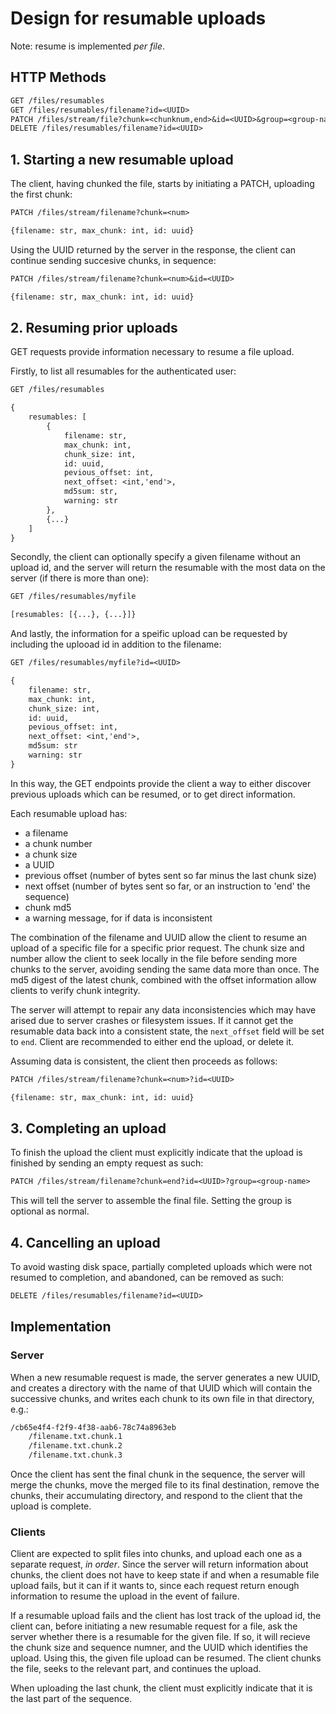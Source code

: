
# Design for resumable uploads

Note: resume is implemented _per file_.

## HTTP Methods

```txt
GET /files/resumables
GET /files/resumables/filename?id=<UUID>
PATCH /files/stream/file?chunk=<chunknum,end>&id=<UUID>&group=<group-name>
DELETE /files/resumables/filename?id=<UUID>
```

## 1. Starting a new resumable upload

The client, having chunked the file, starts by initiating a PATCH, uploading the first chunk:

```txt
PATCH /files/stream/filename?chunk=<num>

{filename: str, max_chunk: int, id: uuid}
```

Using the UUID returned by the server in the response, the client can continue sending succesive chunks, in sequence:

```txt
PATCH /files/stream/filename?chunk=<num>&id=<UUID>

{filename: str, max_chunk: int, id: uuid}
```


## 2. Resuming prior uploads

GET requests provide information necessary to resume a file upload.

Firstly, to list all resumables for the authenticated user:

```txt
GET /files/resumables

{
    resumables: [
        {
            filename: str,
            max_chunk: int,
            chunk_size: int,
            id: uuid,
            pevious_offset: int,
            next_offset: <int,'end'>,
            md5sum: str,
            warning: str
        },
        {...}
    ]
}
```

Secondly, the client can optionally specify a given filename without an upload id, and the server will return the resumable with the most data on the server (if there is more than one):

```txt
GET /files/resumables/myfile

[resumables: [{...}, {...}]}
```

And lastly, the information for a speific upload can be requested by including the uplooad id in addition to the filename:

```txt
GET /files/resumables/myfile?id=<UUID>

{
    filename: str,
    max_chunk: int,
    chunk_size: int,
    id: uuid,
    pevious_offset: int,
    next_offset: <int,'end'>,
    md5sum: str
    warning: str
}
```

In this way, the GET endpoints provide the client a way to either discover previous uploads which can be resumed, or to get direct information.

Each resumable upload has:
- a filename
- a chunk number
- a chunk size
- a UUID
- previous offset (number of bytes sent so far minus the last chunk size)
- next offset (number of bytes sent so far, or an instruction to 'end' the sequence)
- chunk md5
- a warning message, for if data is inconsistent

The combination of the filename and UUID allow the client to resume an upload of a specific file for a specific prior request. The chunk size and number allow the client to seek locally in the file before sending more chunks to the server, avoiding sending the same data more than once. The md5 digest of the latest chunk, combined with the offset information allow clients to verify chunk integrity.

The server will attempt to repair any data inconsistencies which may have arised due to server crashes or filesystem issues. If it cannot get the resumable data back into a consistent state, the `next_offset` field will be set to `end`. Client are recommended to either end the upload, or delete it.

Assuming data is consistent, the client then proceeds as follows:

```txt
PATCH /files/stream/filename?chunk=<num>?id=<UUID>

{filename: str, max_chunk: int, id: uuid}
```

## 3. Completing an upload

To finish the upload the client must explicitly indicate that the upload is finished by sending an empty request as such:

```txt
PATCH /files/stream/filename?chunk=end?id=<UUID>?group=<group-name>
```

This will tell the server to assemble the final file. Setting the group is optional as normal.

## 4. Cancelling an upload

To avoid wasting disk space, partially completed uploads which were not resumed to completion, and abandoned, can be removed as such:

```txt
DELETE /files/resumables/filename?id=<UUID>
```

## Implementation

### Server

When a new resumable request is made, the server generates a new UUID, and creates a directory with the name of that UUID which will contain the successive chunks, and writes each chunk to its own file in that directory, e.g.:

```txt
/cb65e4f4-f2f9-4f38-aab6-78c74a8963eb
    /filename.txt.chunk.1
    /filename.txt.chunk.2
    /filename.txt.chunk.3
```

Once the client has sent the final chunk in the sequence, the server will merge the chunks, move the merged file to its final destination, remove the chunks, their accumulating directory, and respond to the client that the upload is complete.

### Clients

Client are expected to split files into chunks, and upload each one as a separate request, _in order_. Since the server will return information about chunks, the client does not have to keep state if and when a resumable file upload fails, but it can if it wants to, since each request return enough information to resume the upload in the event of failure.

If a resumable upload fails and the client has lost track of the upload id, the client can, before initiating a new resumable request for a file, ask the server whether there is a resumable for the given file. If so, it will recieve the chunk size and sequence numner, and the UUID which identifies the upload. Using this, the given file upload can be resumed. The client chunks the file, seeks to the relevant part, and continues the upload.

When uploading the last chunk, the client must explicitly indicate that it is the last part of the sequence.
